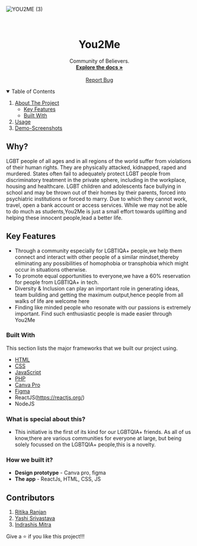<!--
*** Thanks for checking out the Best-README-Template. If you have a suggestion
*** that would make this better, please fork the repo and create a pull request
*** or simply open an issue with the tag "enhancement".
*** Thanks again! Now go create something AMAZING! :D
-->



<!-- PROJECT SHIELDS -->
<!--
*** I'm using markdown "reference style" links for readability.
*** Reference links are enclosed in brackets [ ] instead of parentheses ( ).
*** See the bottom of this document for the declaration of the reference variables
*** for contributors-url, forks-url, etc. This is an optional, concise syntax you may use.
*** https://www.markdownguide.org/basic-syntax/#reference-style-links
-->



  ![YOU2ME (3)](https://user-images.githubusercontent.com/48444783/139535564-ccb6e16a-0804-4d14-8737-22f4cc799939.png)

<!-- PROJECT LOGO -->
<br />
<p align="center">

  <h1 align="center">You2Me</h1>

  <p align="center">
    Community of Believers.
    <br />
    <a href="https://github.com/ritikaranjan252/ProjectHash"><strong>Explore the docs »</strong></a>
    <br />
    <br />
    <a href="https://github.com/ritikaranjan252/ProjectHash/issues">Report Bug</a>
  </p>
</p>



<!-- TABLE OF CONTENTS -->
<details open="open">
  <summary>Table of Contents</summary>
  <ol>
    <li>
      <a href="#about-the-project">About The Project</a>
      <ul>
        <li><a href="#keyfeatures">Key Features</a></li>
        <li><a href="#built-with">Built With</a></li>
      </ul>
    </li>
    <li><a href="#usage">Usage</a></li>
    <li><a href="#screenshots">Demo-Screenshots</a></li>
    
  </ol>
</details>



<!-- ABOUT THE PROJECT -->
## Why?

LGBT people of all ages and in all regions of the world suffer from violations of their human rights. They are physically attacked, kidnapped, raped and murdered. States often fail to adequately protect LGBT people from discriminatory treatment in the private sphere, including in the workplace, housing and healthcare. LGBT children and adolescents face bullying in school and may be thrown out of their homes by their parents, forced into psychiatric institutions or forced to marry. Due to which they cannot work, travel, open a bank account or access services.
While we may not be able to do much as students,You2Me is just a small effort towards uplifting and helping these innocent people,lead a better life.

<!-- keyfeatures -->
## Key Features

- Through  a community especially for LGBTIQA+ people,we help them connect and interact with other people of a similar mindset,thereby eliminating any possibilities of homophobia or transphobia which might occur in situations otherwise.
- To promote equal opportunities to everyone,we have a 60% reservation for people from LGBTIQA+ in tech.
- Diversity & Inclusion can play an important role in generating ideas, team building and getting the maximum output,hence people from all walks of life are welcome here
- Finding like minded people who resonate with our  passions  is extremely important. Find such enthusiastic people is made easier through You2Me



### Built With

This section lists the major frameworks that we built our project using. 
* [HTML](https://www.html.com)
* [CSS](https://css.com)
* [JavaScript](https://www.javascript.com/)
* [PHP](https://www.php.net/)
* [Canva Pro](https://www.canva.com)
* [Figma](https://www.figma.com)
* ReactJS(https://reactjs.org/)
* NodeJS

### What is special about this?
* This initiative is the first of its kind for our LGBTQIA+ friends. As all of us know,there are various communities for everyone at large, but being solely focussed on the LGBTQIA+ people,this is a novelty.

### How we built it?
* **Design prototype** - Canva pro, figma
* **The app** - ReactJs, HTML, CSS, JS

<!-- GETTING STARTED --
## Getting Started

This is an example of how you may give instructions on setting up your project locally.
To get a local copy up and running follow these simple example steps.

### Prerequisites

As a prequisites to run the app on local system you must have react Js installed along with firebase account.
* npm
  ```sh
  npm install -g react-js
  ```

### 

1. Get a free API Key at [https://example.com](https://example.com)
2. Clone the repo
   ```sh
   git clone https://github.com/your_username_/Project-Name.git
   ```
3. Install NPM packages
   ```sh
   cd ./project_dir
   npm install
   npm start
   npm run build
   ```
4. To update the firebase Settings to your project update

    ```Js
    import firebase from "firebase";

    const firebaseApp = firebase.initializeApp({
      apiKey: "AIzaSyDsSqWhn_DRX64CjQYzmloqI17ygm_gRmU",
        authDomain: "click-it-f99d2.firebaseapp.com",
        projectId: "click-it-f99d2",
        storageBucket: "click-it-f99d2.appspot.com",
        messagingSenderId: "565865071673",
        appId: "1:565865071673:web:af324bf2cf8baedd2a39e8",
        measurementId: "G-2JHN4G47PZ"
    });

    const db = firebaseApp.firestore();
    const auth = firebase.auth();
    const storage = firebase.storage();

    export { db, auth, storage };

    ```

<!-- SCREENSHOTS 
## ScreenShots

 You can directly view the Application from [here](https://qlickit.herokuapp.com/home).  
Few Screenshots of the demo prototype are below:

 ![](./assets/Application_1.PNG)
 ![](./assets/AppScreenShots_2.jfif)
 ![](./assets/AppScreenShots_2.png)
-->



<!-- CONTRIBUTORS -->
## Contributors

1. [Ritika Ranjan](https://github.com/ritika252)
2. [Yashi Srivastava](https://github.com/ysriv)
3. [Indrashis Mitra](https://github.com/indrashismitra)


Give a ⭐️ if you like this project!!!

<!-- MARKDOWN LINKS & IMAGES -->
<!-- https://www.markdownguide.org/basic-syntax/#reference-style-links -->




